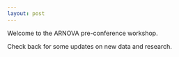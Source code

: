 ```yaml
---
layout: post
---
```


Welcome to the ARNOVA pre-conference workshop. 

Check back for some updates on new data and research.
